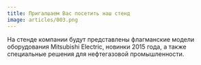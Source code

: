 ```yaml
---
title: Пригалшаем Вас посетить наш стенд
image: articles/003.png
---
```


На стенде компании будут представлены флагманские модели оборудования Mitsubishi Electric, новинки 2015 года, а также специальные решения для нефтегазовой промышленности.
